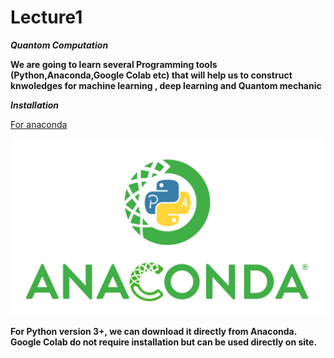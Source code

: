 # Lecture1
***Quantom Computation***

**We are going to learn several Programming tools (Python,Anaconda,Google Colab etc) that will help us to construct knwoledges for machine learning , deep learning and Quantom mechanic**

***Installation***

[For anaconda](https://www.anaconda.com/download)

![tunneleffect](Anaconda.jpg)

**For Python version 3+, we can download it directly from Anaconda. Google Colab do not require installation but can be used directly on site.**
